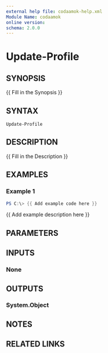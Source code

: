```yaml
---
external help file: codaamok-help.xml
Module Name: codaamok
online version:
schema: 2.0.0
---
```


# Update-Profile

## SYNOPSIS
{{ Fill in the Synopsis }}

## SYNTAX

```
Update-Profile
```

## DESCRIPTION
{{ Fill in the Description }}

## EXAMPLES

### Example 1
```powershell
PS C:\> {{ Add example code here }}
```

{{ Add example description here }}

## PARAMETERS

## INPUTS

### None
## OUTPUTS

### System.Object
## NOTES

## RELATED LINKS
